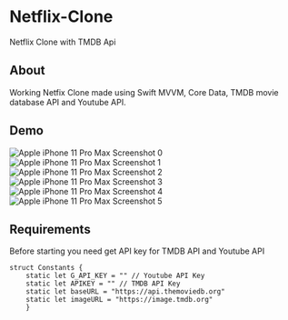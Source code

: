 # Netflix-Clone
Netflix Clone with TMDB Api

## About
Working Netfix Clone made using Swift MVVM, Core Data, TMDB movie database API and Youtube API.
## Demo
 
 ![Apple iPhone 11 Pro Max Screenshot 0](https://user-images.githubusercontent.com/3157579/172135098-cb25e669-8774-4ce5-b48d-3f1dc5f81468.png)
![Apple iPhone 11 Pro Max Screenshot 1](https://user-images.githubusercontent.com/3157579/172135113-25cf2327-0606-430c-b521-149b4c159544.png)
![Apple iPhone 11 Pro Max Screenshot 2](https://user-images.githubusercontent.com/3157579/172135134-ea80e86d-4f94-4d39-9528-5b28724d8a54.png)
![Apple iPhone 11 Pro Max Screenshot 3](https://user-images.githubusercontent.com/3157579/172135153-ab55eb1d-efe7-456f-984c-750f9e33dea1.png)
![Apple iPhone 11 Pro Max Screenshot 4](https://user-images.githubusercontent.com/3157579/172135190-f05a0c39-4ee6-42b1-b684-7e1cbee88ac3.png)
![Apple iPhone 11 Pro Max Screenshot 5](https://user-images.githubusercontent.com/3157579/172135206-e8481e54-79ec-49d6-9255-8fb4d04d5d97.png)

## Requirements
Before starting you need get API key for TMDB API and Youtube API
```
struct Constants {
    static let G_API_KEY = "" // Youtube API Key
    static let APIKEY = "" // TMDB API Key
    static let baseURL = "https://api.themoviedb.org"
    static let imageURL = "https://image.tmdb.org"
    }
```
